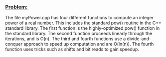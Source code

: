 ### <ins>Problem:</ins>
The file myPower.cpp has four different functions to compute an integer power of a real number. This includes the standard pow() routine in the C++ standard library. The first function is the highly-optimized pow() function in the standard library. The second function proceeds linearly through the iterations, and is O(n). The third and fourth functions use a divide-and-conquer approach to speed up computation and are O(ln(n)). The fourth function uses tricks such as shifts and bit reads to gain speedup.